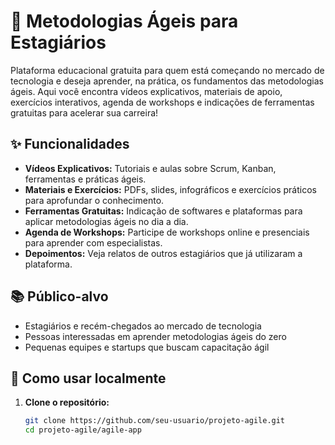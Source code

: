 # 🚀 Metodologias Ágeis para Estagiários

Plataforma educacional gratuita para quem está começando no mercado de tecnologia e deseja aprender, na prática, os fundamentos das metodologias ágeis. Aqui você encontra vídeos explicativos, materiais de apoio, exercícios interativos, agenda de workshops e indicações de ferramentas gratuitas para acelerar sua carreira!

## ✨ Funcionalidades

- **Vídeos Explicativos:** Tutoriais e aulas sobre Scrum, Kanban, ferramentas e práticas ágeis.
- **Materiais e Exercícios:** PDFs, slides, infográficos e exercícios práticos para aprofundar o conhecimento.
- **Ferramentas Gratuitas:** Indicação de softwares e plataformas para aplicar metodologias ágeis no dia a dia.
- **Agenda de Workshops:** Participe de workshops online e presenciais para aprender com especialistas.
- **Depoimentos:** Veja relatos de outros estagiários que já utilizaram a plataforma.

## 📚 Público-alvo

- Estagiários e recém-chegados ao mercado de tecnologia
- Pessoas interessadas em aprender metodologias ágeis do zero
- Pequenas equipes e startups que buscam capacitação ágil

## 🚦 Como usar localmente

1. **Clone o repositório:**
   ```sh
   git clone https://github.com/seu-usuario/projeto-agile.git
   cd projeto-agile/agile-app
